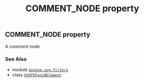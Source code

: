 ﻿---
title: COMMENT_NODE property
second_title: Aspose.SVG for Python via .NET API References
description: 
type: docs
weight: 440
url: /python-net/aspose.svg.filters/svgfefuncaelement/comment_node/
is_root: false
---

## COMMENT_NODE property


A comment node

### See Also
* module [`aspose.svg.filters`](../../)
* class [`SVGFEFuncAElement`](/svg/python-net/aspose.svg.filters/svgfefuncaelement)
